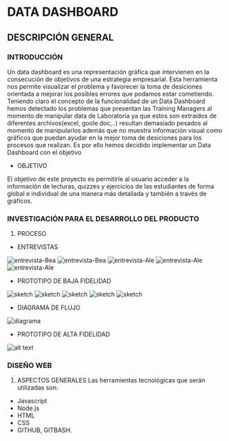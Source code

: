 # DATA DASHBOARD

## DESCRIPCIÓN GENERAL

### INTRODUCCIÓN

 Un data dashboard es una representación gráfica que intervienen en la consecución de objetivos de una estrategia empresarial. Esta herramienta nos permite visualizar el problema y favorecer la toma de desiciones orientada a mejorar los posibles errores que podamos estar cometiendo.
 Teniendo claro el concepto de la funcionalidad de un Data Dashboard hemos detectado los problemas que presentan las Training Managers al momento de manipular data de Laboratoria ya que estos son extraídos de diferentes archivos(excel, goole doc,..) resultan demasiado pesados al momento de manipularlos además que no muestra información visual como gráficos que puedan ayudar en la mejor toma de desiciones para los procesos que realizan.
 Es por ello hemos decidido implementar un Data Dashboard con el objetivo

- OBJETIVO

El objetivo de este proyecto es permitirle al usuario acceder a la información de lecturas, quizzes y ejercicios de las estudiantes de forma global e individual de una manera más detallada y también a través de gráficos.


### INVESTIGACIÓN PARA EL DESARROLLO DEL PRODUCTO

1. PROCESO

  - ENTREVISTAS

   ![entrevista-Bea](img/entrevista-1.jpg)
   ![entrevista-Bea](img/entrevista-2.jpg)
   ![entrevista-Ale](img/entrevista-ale-1.jpg)
   ![entrevista-Ale](img/entrevista-ale-2.jpg)
   ![entrevista-Ale](img/entrevista-ale-3.jpg)

  - PROTOTIPO DE BAJA FIDELIDAD

   ![sketch](img/sketch-1.jpg)
   ![sketch](img/sketch-2.jpg)
   ![sketch](img/sketch3.jpg)
   ![sketch](img/sketch4.jpg)
   ![sketch](img/sketch5.jpg)
   
  - DIAGRAMA DE FLUJO

   ![diagrama](img/diagrama.gif)

  - PROTOTIPO DE ALTA FIDELIDAD

   ![alt text](https://www.figma.com/proto/KkIBY9O5ACb8JPc5rEeUV9zt/Untitled?scaling=min-zoom&node-id=3%3A113)

### DISEÑO WEB

1. ASPECTOS GENERALES
Las herramientas tecnológicas que serán utilizadas son:
- Javascript
- Node.js
- HTML
- CSS
- GITHUB, GITBASH.



